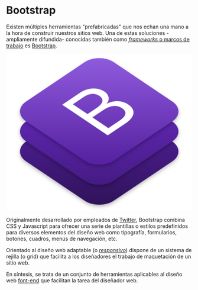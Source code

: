 # Bootstrap

Existen múltiples herramientas "prefabricadas" que nos echan una mano a la hora de construir nuestros sitios web. Una de estas soluciones -ampliamente difundida- conocidas también como  [_frameworks_ o marcos de trabajo](https://es.wikipedia.org/wiki/Framework_para_aplicaciones_web) es [Bootstrap](https://getbootstrap.com/).

![Bootstrap 4 Logo](imgBootstrap/bootstrapLogo.png)


Originalmente desarrollado por empleados de [Twitter](https://twitter.com), Bootstrap combina CSS y Javascript para ofrecer una serie de plantillas o estilos predefinidos para diversos elementos del diseño web como tipografía, formularios, botones, cuadros, menús de navegación, etc. 

Orientado al diseño web adaptable (o [_responsivo_](https://es.wikipedia.org/wiki/Dise%C3%B1o_web_adaptable)) dispone de un sistema de rejilla (o grid) que facilita a los diseñadores el trabajo de maquetación de un sitio web. 

En síntesis, se trata de un conjunto de herramientas aplicables al diseño web [font-end](https://desarrollofrontend.com/que-es-desarrollo-frontend/) que facilitan la tarea del diseñador web. 







